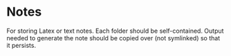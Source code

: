 # Notes

For storing Latex or text notes. Each folder should be self-contained. Output needed to generate the note should be copied over (not symlinked) so that it persists. 